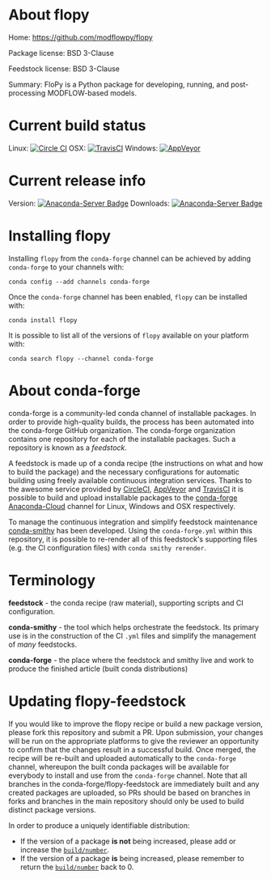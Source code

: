 About flopy
===========

Home: https://github.com/modflowpy/flopy

Package license: BSD 3-Clause

Feedstock license: BSD 3-Clause

Summary: FloPy is a Python package for developing, running, and post-processing MODFLOW-based models.



Current build status
====================

Linux: [![Circle CI](https://circleci.com/gh/conda-forge/flopy-feedstock.svg?style=shield)](https://circleci.com/gh/conda-forge/flopy-feedstock)
OSX: [![TravisCI](https://travis-ci.org/conda-forge/flopy-feedstock.svg?branch=master)](https://travis-ci.org/conda-forge/flopy-feedstock)
Windows: [![AppVeyor](https://ci.appveyor.com/api/projects/status/github/conda-forge/flopy-feedstock?svg=True)](https://ci.appveyor.com/project/conda-forge/flopy-feedstock/branch/master)

Current release info
====================
Version: [![Anaconda-Server Badge](https://anaconda.org/conda-forge/flopy/badges/version.svg)](https://anaconda.org/conda-forge/flopy)
Downloads: [![Anaconda-Server Badge](https://anaconda.org/conda-forge/flopy/badges/downloads.svg)](https://anaconda.org/conda-forge/flopy)

Installing flopy
================

Installing `flopy` from the `conda-forge` channel can be achieved by adding `conda-forge` to your channels with:

```
conda config --add channels conda-forge
```

Once the `conda-forge` channel has been enabled, `flopy` can be installed with:

```
conda install flopy
```

It is possible to list all of the versions of `flopy` available on your platform with:

```
conda search flopy --channel conda-forge
```


About conda-forge
=================

conda-forge is a community-led conda channel of installable packages.
In order to provide high-quality builds, the process has been automated into the
conda-forge GitHub organization. The conda-forge organization contains one repository
for each of the installable packages. Such a repository is known as a *feedstock*.

A feedstock is made up of a conda recipe (the instructions on what and how to build
the package) and the necessary configurations for automatic building using freely
available continuous integration services. Thanks to the awesome service provided by
[CircleCI](https://circleci.com/), [AppVeyor](http://www.appveyor.com/)
and [TravisCI](https://travis-ci.org/) it is possible to build and upload installable
packages to the [conda-forge](https://anaconda.org/conda-forge)
[Anaconda-Cloud](http://docs.anaconda.org/) channel for Linux, Windows and OSX respectively.

To manage the continuous integration and simplify feedstock maintenance
[conda-smithy](http://github.com/conda-forge/conda-smithy) has been developed.
Using the ``conda-forge.yml`` within this repository, it is possible to re-render all of
this feedstock's supporting files (e.g. the CI configuration files) with ``conda smithy rerender``.


Terminology
===========

**feedstock** - the conda recipe (raw material), supporting scripts and CI configuration.

**conda-smithy** - the tool which helps orchestrate the feedstock.
                   Its primary use is in the construction of the CI ``.yml`` files
                   and simplify the management of *many* feedstocks.

**conda-forge** - the place where the feedstock and smithy live and work to
                  produce the finished article (built conda distributions)


Updating flopy-feedstock
========================

If you would like to improve the flopy recipe or build a new
package version, please fork this repository and submit a PR. Upon submission,
your changes will be run on the appropriate platforms to give the reviewer an
opportunity to confirm that the changes result in a successful build. Once
merged, the recipe will be re-built and uploaded automatically to the
`conda-forge` channel, whereupon the built conda packages will be available for
everybody to install and use from the `conda-forge` channel.
Note that all branches in the conda-forge/flopy-feedstock are
immediately built and any created packages are uploaded, so PRs should be based
on branches in forks and branches in the main repository should only be used to
build distinct package versions.

In order to produce a uniquely identifiable distribution:
 * If the version of a package **is not** being increased, please add or increase
   the [``build/number``](http://conda.pydata.org/docs/building/meta-yaml.html#build-number-and-string).
 * If the version of a package **is** being increased, please remember to return
   the [``build/number``](http://conda.pydata.org/docs/building/meta-yaml.html#build-number-and-string)
   back to 0.
